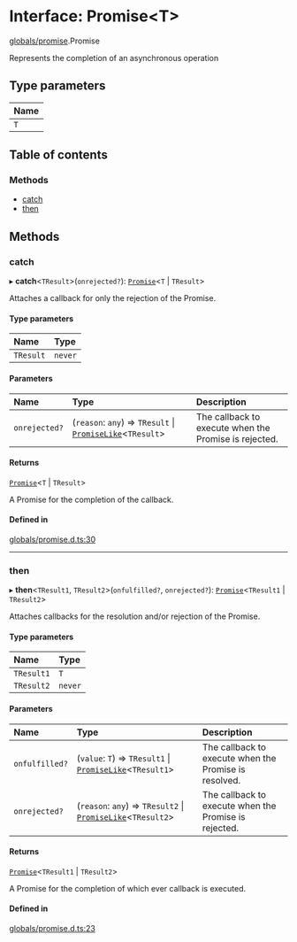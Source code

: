 # Interface: Promise<T\>

[globals/promise](../modules/globals_promise.md).Promise

Represents the completion of an asynchronous operation

## Type parameters

| Name |
| :------ |
| `T` |

## Table of contents

### Methods

- [catch](globals_promise.Promise.md#catch)
- [then](globals_promise.Promise.md#then)

## Methods

### catch

▸ **catch**<`TResult`\>(`onrejected?`): [`Promise`](globals_promise.Promise.md)<`T` \| `TResult`\>

Attaches a callback for only the rejection of the Promise.

#### Type parameters

| Name | Type |
| :------ | :------ |
| `TResult` | `never` |

#### Parameters

| Name | Type | Description |
| :------ | :------ | :------ |
| `onrejected?` | (`reason`: `any`) => `TResult` \| [`PromiseLike`](globals_promise.PromiseLike.md)<`TResult`\> | The callback to execute when the Promise is rejected. |

#### Returns

[`Promise`](globals_promise.Promise.md)<`T` \| `TResult`\>

A Promise for the completion of the callback.

#### Defined in

[globals/promise.d.ts:30](https://github.com/luucyadmin/luucy-types/blob/5fee54b/globals/promise.d.ts#L30)

___

### then

▸ **then**<`TResult1`, `TResult2`\>(`onfulfilled?`, `onrejected?`): [`Promise`](globals_promise.Promise.md)<`TResult1` \| `TResult2`\>

Attaches callbacks for the resolution and/or rejection of the Promise.

#### Type parameters

| Name | Type |
| :------ | :------ |
| `TResult1` | `T` |
| `TResult2` | `never` |

#### Parameters

| Name | Type | Description |
| :------ | :------ | :------ |
| `onfulfilled?` | (`value`: `T`) => `TResult1` \| [`PromiseLike`](globals_promise.PromiseLike.md)<`TResult1`\> | The callback to execute when the Promise is resolved. |
| `onrejected?` | (`reason`: `any`) => `TResult2` \| [`PromiseLike`](globals_promise.PromiseLike.md)<`TResult2`\> | The callback to execute when the Promise is rejected. |

#### Returns

[`Promise`](globals_promise.Promise.md)<`TResult1` \| `TResult2`\>

A Promise for the completion of which ever callback is executed.

#### Defined in

[globals/promise.d.ts:23](https://github.com/luucyadmin/luucy-types/blob/5fee54b/globals/promise.d.ts#L23)
